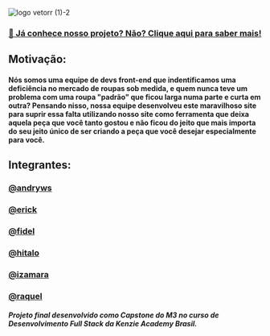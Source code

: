 ![logo vetorr (1)-2](https://user-images.githubusercontent.com/98785969/182271669-8e64c0b5-1ba7-431a-93d7-cd13a7c6fe9c.png)
### [🏁 Já conhece nosso projeto? Não? Clique aqui para saber mais!](https://github.com/Projeto-Final-Na-medida-Atelie/na-medida-atelie)

## Motivação:
#### Nós somos uma equipe de devs front-end que indentificamos uma deficiência no mercado de roupas sob medida, e quem nunca teve um problema com uma roupa "padrão" que ficou larga numa parte e curta em outra? Pensando nisso, nossa equipe desenvolveu este maravilhoso site para suprir essa falta utilizando nosso site como ferramenta que deixa aquela peça que você tanto gostou e não ficou do jeito que mais importa do seu jeito único de ser criando a peça que você desejar especialmente para você.

## Integrantes:
### [@andryws](https://github.com/AndrywsKenzie)
### [@erick](https://github.com/erickmarchetti)
### [@fidel](https://github.com/fidelmarques)
### [@hitalo](https://github.com/hitaloss)
### [@izamara](https://github.com/izamaraa)
### [@raquel](https://github.com/RaquelCAndrade)

##### Projeto final desenvolvido como Capstone do M3 no curso de Desenvolvimento Full Stack da Kenzie Academy Brasil.
